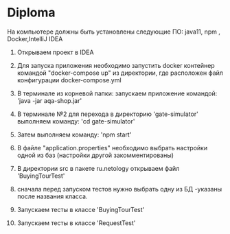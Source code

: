 
# Diploma
На компьютере должны быть установлены следующие ПО:
java11, npm , Docker,IntelliJ IDEA
1. Открываем проект в  IDEA  
2. Для запуска приложения необходимо запустить docker контейнер командой
 "docker-compose up" из директории, где расположен файл конфигурации docker-compose.yml

3. В терминале из корневой папки:
запускаем приложение командой:
 'java -jar aqa-shop.jar'    
4. В терминале №2 для перехода в директорию 'gate-simulator'
выполняем команду: 
'cd gate-simulator'    
5. Затем выполняем команду:
 'npm start' 
6. В файле "application.properties" необходимо выбрать настройки одной из баз (настройки другой закомментированы)
7. В директории src в пакете  ru.netology открываем файл 'BuyingTourTest' 
8. сначала перед запуском тестов нужно выбрать одну из БД -указаны после названия класса.
9. Запускаем тесты в классе 'BuyingTourTest'
10. Запускаем тесты в классе 'RequestTest'